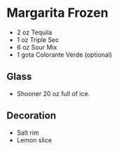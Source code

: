 # Margarita Frozen
- 2 oz Tequila
- 1 oz Triple Sec
- 6 oz Sour Mix
- 1 gota Colorante Verde (optional)

## Glass
- Shooner 20 oz full of ice.

## Decoration
- Salt rim
- Lemon slice

